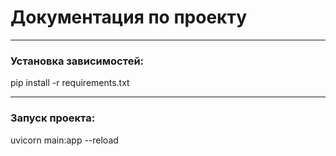 # Документация по проекту

---

### Установка зависимостей:

pip install -r requirements.txt

---

### Запуск проекта:

uvicorn main:app --reload